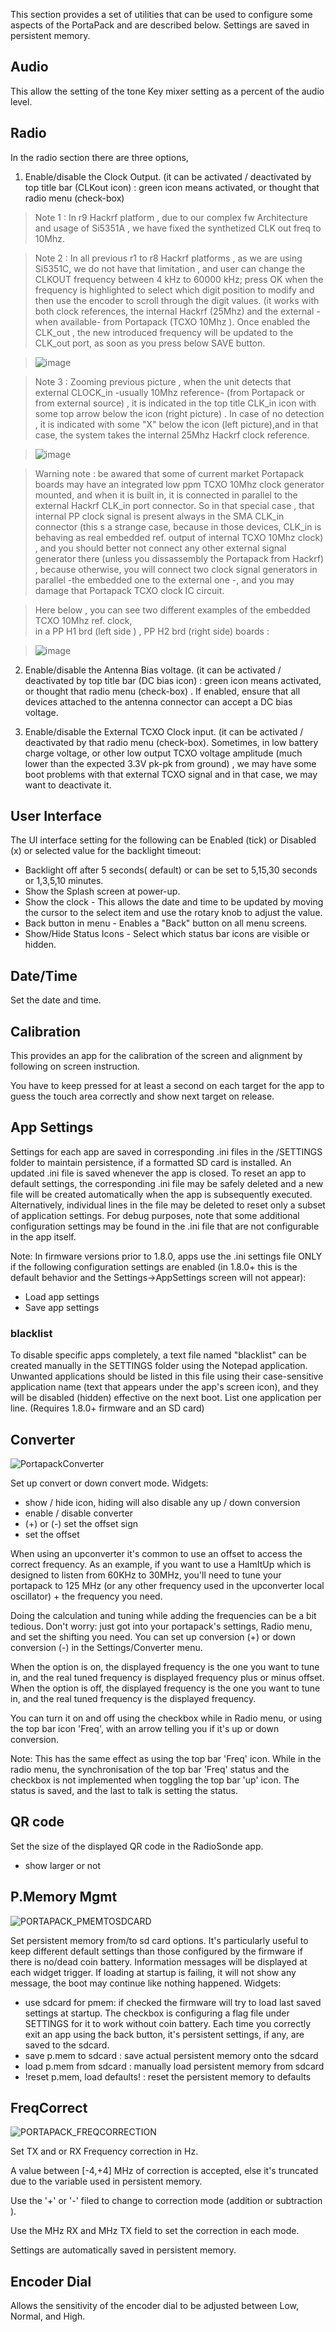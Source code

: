 This section provides a set of utilities that can be used to configure some aspects of the PortaPack and are described below.  Settings are saved in persistent memory.
## Audio
This allow the setting of the tone Key mixer setting as a percent of the audio level.
## Radio
In the radio section there are three options, 
1. Enable/disable the Clock Output. (it can be activated / deactivated by top title bar (CLKout icon) : green icon means activated, or thought that radio menu (check-box)


> Note 1 : In r9 Hackrf platform , due to our complex fw Architecture and usage of Si5351A , we have fixed the synthetized CLK out freq to 10Mhz.

> Note 2 : In all previous r1 to r8 Hackrf platforms , as we are using Si5351C, we do not have that limitation , and user can change the CLKOUT frequency between 4 kHz to 60000 kHz; press OK when the frequency is highlighted to select which digit position to modify and then use the encoder to scroll through the digit values. (it works with both clock references, the internal Hackrf (25Mhz) and the external -when available- from Portapack (TCXO 10Mhz ). Once enabled the CLK_out , the new introduced frequency will be updated to the CLK_out port, as soon as you press below SAVE button.

> ![image](https://github.com/eried/portapack-mayhem/assets/86470699/5c44e075-cf84-4f8f-8ca6-a7979c1bf4aa)

> Note 3 : Zooming previous picture , when the unit detects that external CLOCK_in -usually 10Mhz reference- (from Portapack or from external source) , it is indicated in the top title CLK_in icon 
> with some top arrow below the icon (right picture) . In case of no detection , it is indicated with some "X" below the icon (left picture),and in that case, the system takes the internal 25Mhz Hackrf clock reference. 

> ![image](https://github.com/eried/portapack-mayhem/assets/86470699/820c12d9-c724-48ed-ba1d-f3c31e096a07)


> Warning note : be awared that some of current market Portapack boards may have an integrated low ppm TCXO 10Mhz clock generator mounted, and when it is built in,  it is connected in parallel to the external Hackrf CLK_in port connector. So in that special case ,  that internal PP clock signal is present always in the SMA  CLK_in connector (this s a strange case, because in those devices,  CLK_in is behaving as real embedded ref. output of internal TCXO 10Mhz clock) , and you should better not connect any other external signal generator there (unless you dissassembly the Portapack from Hackrf) , because otherwise, you will connect two clock signal generators in parallel -the embedded one to the external one -, and you may damage that Portapack TCXO clock IC circuit. 

> Here below , you can see two different examples of the embedded TCXO 10Mhz ref. clock,	
>  in a PP  H1 brd (left side ) , PP  H2 brd (right side) boards : 

> ![image](https://github.com/eried/portapack-mayhem/assets/86470699/ad83b637-4532-4ea8-994b-4372a38f9d15)



2. Enable/disable the Antenna Bias voltage.  (it can be activated / deactivated by top title bar (DC bias icon) : green icon means activated, or thought that radio menu (check-box) .  If enabled, ensure that all devices attached to the antenna connector can accept a DC bias voltage.

3. Enable/disable the External TCXO Clock input. (it can be activated / deactivated by that radio menu (check-box).
      Sometimes, in low battery charge voltage, or other low output TCXO voltage amplitude (much lower than the expected 3.3V pk-pk 
      from ground)  , we may have some boot problems with that
      external TCXO signal and in that case, we may want to deactivate it.

## User Interface
The UI interface  setting for the following can be Enabled (tick) or Disabled (x) or selected value for the backlight timeout:
* Backlight off after 5 seconds( default) or can be set to 5,15,30 seconds or 1,3,5,10 minutes.
* Show the Splash screen at power-up.
* Show the clock - This allows the date and time to be updated by moving the cursor to the select item and use the rotary knob to adjust the value.
* Back button in menu - Enables a "Back" button on all menu screens.
* Show/Hide Status Icons - Select which status bar icons are visible or hidden.
## Date/Time
Set the date and time.
## Calibration
This provides an app for the calibration of the screen and alignment by following on screen instruction. 

You have to keep pressed for at least a second on each target for the app to guess the touch area correctly and show next target on release.
## App Settings
Settings for each app are saved in corresponding .ini files in the /SETTINGS folder to maintain persistence, if a formatted SD card is installed.  An updated .ini file is saved whenever the app is closed.  To reset an app to default settings, the corresponding .ini file may be safely deleted and a new file will be created automatically when the app is subsequently executed.  Alternatively, individual lines in the file may be deleted to reset only a subset of application settings.  For debug purposes, note that some additional configuration settings may be found in the .ini file that are not configurable in the app itself.

Note: In firmware versions prior to 1.8.0, apps use the .ini settings file ONLY if the following configuration settings are enabled (in 1.8.0+ this is the default behavior and the Settings->AppSettings screen will not appear):
 * Load app settings 
 * Save app settings

### blacklist
To disable specific apps completely, a text file named "blacklist" can be created manually in the SETTINGS folder using the Notepad application.  Unwanted applications should be listed in this file using their case-sensitive application name (text that appears under the app's screen icon), and they will be disabled (hidden) effective on the next boot.  List one application per line.  (Requires 1.8.0+ firmware and an SD card)

## Converter
![PortapackConverter](https://www.nilorea.net/wp-content/uploads/2023/03/PORTAPACK_CONVERTER.png)

Set up convert or down convert mode. Widgets:
 * show / hide icon, hiding will also disable any up / down conversion
 * enable / disable converter
 * (+) or (-) set the offset sign
 * set the offset 

When using an upconverter it's common to use an offset to access the correct frequency. As an example, if you want to use a HamItUp which is designed to listen from 60KHz to 30MHz, you'll need to tune your portapack to 125 MHz (or any other frequency used in the upconverter local oscillator) + the frequency you need.

Doing the calculation and tuning while adding the frequencies can be a bit tedious. Don't worry: just got into your portapack's settings, Radio menu, and set the shifting you need. You can set up conversion (+) or down conversion (-) in the Settings/Converter menu.

When the option is on, the displayed frequency is the one you want to tune in, and the real tuned frequency is displayed frequency plus or minus offset.
When the option is off, the displayed frequency is the one you want to tune in, and the real tuned frequency is the displayed frequency.

You can turn it on and off using the checkbox while in Radio menu, or using the top bar icon 'Freq', with an arrow telling you if it's up or down conversion.

Note:  This has the same effect as using the top bar 'Freq' icon. While in the radio menu, the synchronisation of the top bar 'Freq' status and the checkbox is not implemented when toggling the top bar 'up' icon. The status is saved, and the last to talk is setting the status.

## QR code
Set the size of the displayed QR code in the RadioSonde app.
 * show larger or not

## P.Memory Mgmt
![PORTAPACK_PMEMTOSDCARD](https://www.nilorea.net/wp-content/uploads/2023/03/PORTAPACK_PMEMTOSD.png)

Set persistent memory from/to sd card options. It's particularly useful to keep different default settings than those configured by the firmware if there is no/dead coin battery. Information messages will be displayed at each widget trigger. If loading at startup is failing, it will not show any message, the boot may continue like nothing happened. Widgets:
 * use sdcard for pmem: if checked the firmware will try to load last saved settings at startup. The checkbox is configuring a flag file under SETTINGS for it to work without coin battery. Each time you correctly exit an app using the back button, it's persistent settings, if any, are saved to the sdcard.
 * save p.mem to sdcard : save actual persistent memory onto the sdcard  
 * load p.mem from sdcard : manually load persistent memory from sdcard
 * !reset p.mem, load defaults! : reset the persistent memory to defaults

## FreqCorrect
![PORTAPACK_FREQCORRECTION](https://github.com/eried/portapack-mayhem/assets/3157857/4c313bb6-1125-4b43-8b1b-c3721f3041b1)

Set TX and or RX Frequency correction in Hz. 

A value between [-4,+4] MHz of correction is accepted, else it's truncated due to the variable used in persistent memory.

Use the '+' or '-' filed to change to correction mode (addition or subtraction ).

Use the MHz RX and MHz TX field to set the correction in each mode.

Settings are automatically saved in persistent memory.

## Encoder Dial
Allows the sensitivity of the encoder dial to be adjusted between Low, Normal, and High.